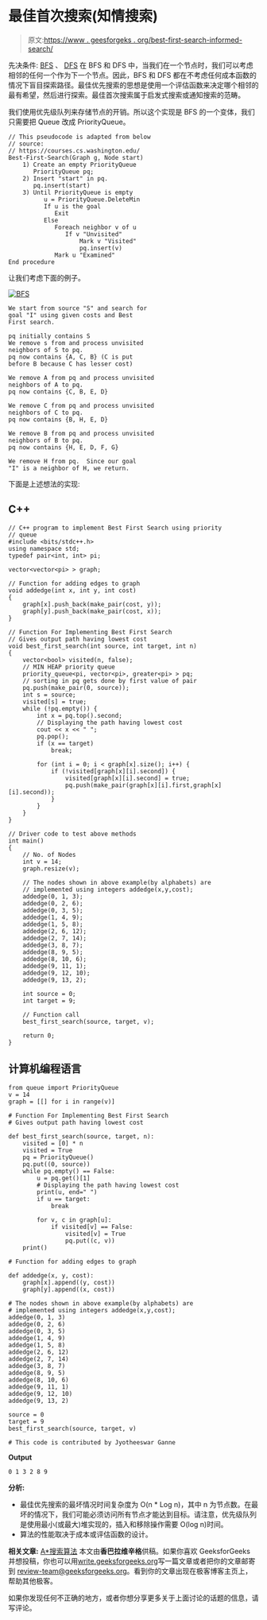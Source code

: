 # 最佳首次搜索(知情搜索)

> 原文:[https://www . geesforgeks . org/best-first-search-informed-search/](https://www.geeksforgeeks.org/best-first-search-informed-search/)

先决条件: [BFS](https://www.geeksforgeeks.org/breadth-first-traversal-for-a-graph/) 、 [DFS](https://www.geeksforgeeks.org/depth-first-traversal-for-a-graph/)
在 BFS 和 DFS 中，当我们在一个节点时，我们可以考虑相邻的任何一个作为下一个节点。因此，BFS 和 DFS 都在不考虑任何成本函数的情况下盲目探索路径。最佳优先搜索的思想是使用一个评估函数来决定哪个相邻的最有希望，然后进行探索。最佳首次搜索属于启发式搜索或通知搜索的范畴。

我们使用优先级队列来存储节点的开销。所以这个实现是 BFS 的一个变体，我们只需要把 Queue 改成 PriorityQueue。

```
// This pseudocode is adapted from below 
// source:
// https://courses.cs.washington.edu/
Best-First-Search(Graph g, Node start)
    1) Create an empty PriorityQueue
       PriorityQueue pq;
    2) Insert "start" in pq.
       pq.insert(start)
    3) Until PriorityQueue is empty
          u = PriorityQueue.DeleteMin
          If u is the goal
             Exit
          Else
             Foreach neighbor v of u
                If v "Unvisited"
                    Mark v "Visited"                    
                    pq.insert(v)
             Mark u "Examined"                    
End procedure
```

让我们考虑下面的例子。

[![BFS](img/d9f8d4bd0c0b02c4e648e5afe6935159.png)](https://media.geeksforgeeks.org/wp-content/uploads/BFS2.png)

```
We start from source "S" and search for
goal "I" using given costs and Best
First search.

pq initially contains S
We remove s from and process unvisited
neighbors of S to pq.
pq now contains {A, C, B} (C is put
before B because C has lesser cost)

We remove A from pq and process unvisited
neighbors of A to pq.
pq now contains {C, B, E, D}

We remove C from pq and process unvisited
neighbors of C to pq.
pq now contains {B, H, E, D}

We remove B from pq and process unvisited
neighbors of B to pq.
pq now contains {H, E, D, F, G}

We remove H from pq.  Since our goal
"I" is a neighbor of H, we return.
```

下面是上述想法的实现:

## C++

```
// C++ program to implement Best First Search using priority
// queue
#include <bits/stdc++.h>
using namespace std;
typedef pair<int, int> pi;

vector<vector<pi> > graph;

// Function for adding edges to graph
void addedge(int x, int y, int cost)
{
    graph[x].push_back(make_pair(cost, y));
    graph[y].push_back(make_pair(cost, x));
}

// Function For Implementing Best First Search
// Gives output path having lowest cost
void best_first_search(int source, int target, int n)
{
    vector<bool> visited(n, false);
    // MIN HEAP priority queue
    priority_queue<pi, vector<pi>, greater<pi> > pq;
    // sorting in pq gets done by first value of pair
    pq.push(make_pair(0, source));
    int s = source;
    visited[s] = true;
    while (!pq.empty()) {
        int x = pq.top().second;
        // Displaying the path having lowest cost
        cout << x << " ";
        pq.pop();
        if (x == target)
            break;

        for (int i = 0; i < graph[x].size(); i++) {
            if (!visited[graph[x][i].second]) {
                visited[graph[x][i].second] = true;
                pq.push(make_pair(graph[x][i].first,graph[x][i].second));
            }
        }
    }
}

// Driver code to test above methods
int main()
{
    // No. of Nodes
    int v = 14;
    graph.resize(v);

    // The nodes shown in above example(by alphabets) are
    // implemented using integers addedge(x,y,cost);
    addedge(0, 1, 3);
    addedge(0, 2, 6);
    addedge(0, 3, 5);
    addedge(1, 4, 9);
    addedge(1, 5, 8);
    addedge(2, 6, 12);
    addedge(2, 7, 14);
    addedge(3, 8, 7);
    addedge(8, 9, 5);
    addedge(8, 10, 6);
    addedge(9, 11, 1);
    addedge(9, 12, 10);
    addedge(9, 13, 2);

    int source = 0;
    int target = 9;

    // Function call
    best_first_search(source, target, v);

    return 0;
}
```

## 计算机编程语言

```
from queue import PriorityQueue
v = 14
graph = [[] for i in range(v)]

# Function For Implementing Best First Search
# Gives output path having lowest cost

def best_first_search(source, target, n):
    visited = [0] * n
    visited = True
    pq = PriorityQueue()
    pq.put((0, source))
    while pq.empty() == False:
        u = pq.get()[1]
        # Displaying the path having lowest cost
        print(u, end=" ")
        if u == target:
            break

        for v, c in graph[u]:
            if visited[v] == False:
                visited[v] = True
                pq.put((c, v))
    print()

# Function for adding edges to graph

def addedge(x, y, cost):
    graph[x].append((y, cost))
    graph[y].append((x, cost))

# The nodes shown in above example(by alphabets) are
# implemented using integers addedge(x,y,cost);
addedge(0, 1, 3)
addedge(0, 2, 6)
addedge(0, 3, 5)
addedge(1, 4, 9)
addedge(1, 5, 8)
addedge(2, 6, 12)
addedge(2, 7, 14)
addedge(3, 8, 7)
addedge(8, 9, 5)
addedge(8, 10, 6)
addedge(9, 11, 1)
addedge(9, 12, 10)
addedge(9, 13, 2)

source = 0
target = 9
best_first_search(source, target, v)

# This code is contributed by Jyotheeswar Ganne
```

**Output**

```
0 1 3 2 8 9 
```

**分析:**

*   最佳优先搜索的最坏情况时间复杂度为 O(n * Log n)，其中 n 为节点数。在最坏的情况下，我们可能必须访问所有节点才能达到目标。请注意，优先级队列是使用最小(或最大)堆实现的，插入和移除操作需要 O(log n)时间。
*   算法的性能取决于成本或评估函数的设计。

**相关文章:**
[A*搜索算法](https://www.geeksforgeeks.org/a-search-algorithm/)
本文由**香巴拉维辛格**供稿。如果你喜欢 GeeksforGeeks 并想投稿，你也可以用[write.geeksforgeeks.org](https://write.geeksforgeeks.org)写一篇文章或者把你的文章邮寄到 review-team@geeksforgeeks.org。看到你的文章出现在极客博客主页上，帮助其他极客。

如果你发现任何不正确的地方，或者你想分享更多关于上面讨论的话题的信息，请写评论。